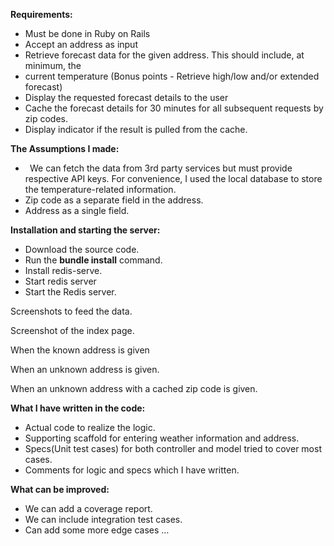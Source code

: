 **Requirements:**

- Must be done in Ruby on Rails
- Accept an address as input
- Retrieve forecast data for the given address. This should include, at minimum, the
- current temperature (Bonus points - Retrieve high/low and/or extended forecast)
- Display the requested forecast details to the user
- Cache the forecast details for 30 minutes for all subsequent requests by zip codes.
- Display indicator if the result is pulled from the cache.

**The Assumptions I made:**

- ` `We can fetch the data from 3rd party services but must provide respective API keys. For convenience, I used the local database to store the temperature-related information.
- Zip code as a separate field in the address.
- Address as a single field.

**Installation and starting the server:**

- Download the source code.
- Run the **bundle install** command.
- Install redis-serve.
- Start redis server
- Start the Redis server.

Screenshots to feed the data.

Screenshot of the index page.

When the known address is given

When an unknown address is given.

When an unknown address with a cached zip code is given.


**What I have written in the code:**

- Actual code to realize the logic.
- Supporting scaffold for entering weather information and address.
- Specs(Unit test cases) for both controller and model tried to cover most cases.
- Comments for logic and specs which I have written.

**What can be improved:**

- We can add a coverage report.
- We can include integration test cases.
- Can add some more edge cases …




